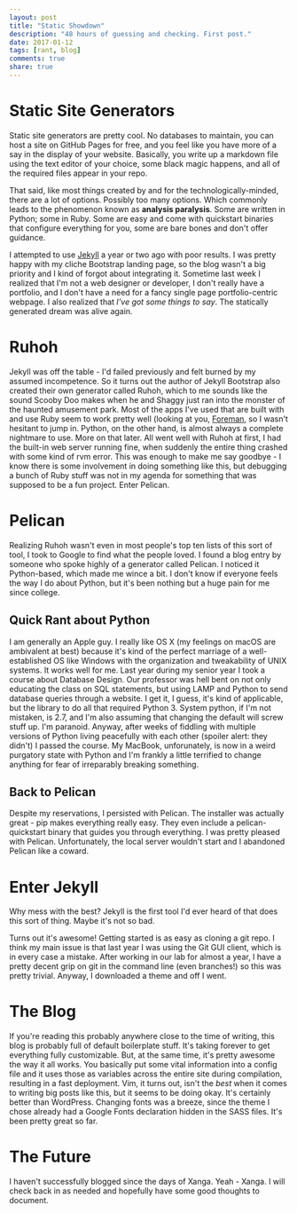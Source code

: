 ```yaml
---
layout: post
title: "Static Showdown"
description: "48 hours of guessing and checking. First post."
date: 2017-01-12
tags: [rant, blog]
comments: true
share: true
---
```


# Static Site Generators

Static site generators are pretty cool. No databases to maintain, you can host a site on GitHub Pages for free, and you feel like you have more of a say in the display of your website. Basically, you write up a markdown file using the text editor of your choice, some black magic happens, and all of the required files appear in your repo. 

That said, like most things created by and for the technologically-minded, there are a lot of options. Possibly too many options. Which commonly leads to the phenomenon known as **analysis paralysis**. Some are written in Python; some in Ruby. Some are easy and come with quickstart binaries that configure everything for you, some are bare bones and don't offer guidance.

I attempted to use [Jekyll](http://jekyllrb.com) a year or two ago with poor results. I was pretty happy with my cliche Bootstrap landing page, so the blog wasn't a big priority and I kind of forgot about integrating it. Sometime last week I realized that I'm not a web designer or developer, I don't really have a portfolio, and I don't have a need for a fancy single page portfolio-centric webpage. I also realized that *I've got some things to say*. The statically generated dream was alive again.

# Ruhoh

Jekyll was off the table - I'd failed previously and felt burned by my assumed incompetence. So it turns out the author of Jekyll Bootstrap also created their own generator called Ruhoh, which to me sounds like the sound Scooby Doo makes when he and Shaggy just ran into the monster of the haunted amusement park. Most of the apps I've used that are built with and use Ruby seem to work pretty well (looking at you, [Foreman](http://theforeman.org), so I wasn't hesitant to jump in. Python, on the other hand, is almost always a complete nightmare to use. More on that later. All went well with Ruhoh at first, I had the built-in web server running fine, when suddenly the entire thing crashed with some kind of rvm error. This was enough to make me say goodbye - I know there is some involvement in doing something like this, but debugging a bunch of Ruby stuff was not in my agenda for something that was supposed to be a fun project. Enter Pelican.

# Pelican

Realizing Ruhoh wasn't even in most people's top ten lists of this sort of tool, I took to Google to find what the people loved. I found a blog entry by someone who spoke highly of a generator called Pelican. I noticed it Python-based, which made me wince a bit. I don't know if everyone feels the way I do about Python, but it's been nothing but a huge pain for me since college. 

## Quick Rant about Python

I am generally an Apple guy. I really like OS X (my feelings on macOS are ambivalent at best) because it's kind of the perfect marriage of a well-established OS like Windows with the organization and tweakability of UNIX systems. It works well for me. Last year during my senior year I took a course about Database Design. Our professor was hell bent on not only educating the class on SQL statements, but using LAMP and Python to send database queries through a website. I get it, I guess, it's kind of applicable, but the library to do all that required Python 3. System python, if I'm not mistaken, is 2.7, and I'm also assuming that changing the default will screw stuff up. I'm paranoid. Anyway, after weeks of fiddling with multiple versions of Python living peacefully with each other (spoiler alert: they didn't) I passed the course. My MacBook, unforunately, is now in a weird purgatory state with Python and I'm frankly a little terrified to change anything for fear of irreparably breaking something.

## Back to Pelican

Despite my reservations, I persisted with Pelican. The installer was actually great - pip makes everything really easy. They even include a pelican-quickstart binary that guides you through everything. I was pretty pleased with Pelican. Unfortunately, the local server wouldn't start and I abandoned Pelican like a coward.

# Enter Jekyll

Why mess with the best? Jekyll is the first tool I'd ever heard of that does this sort of thing. Maybe it's not so bad.

Turns out it's awesome! Getting started is as easy as cloning a git repo. I think my main issue is that last year I was using the Git GUI client, which is in every case a mistake. After working in our lab for almost a year, I have a pretty decent grip on git in the command line (even branches!) so this was pretty trivial. Anyway, I downloaded a theme and off I went.

# The Blog

If you're reading this probably anywhere close to the time of writing, this blog is probably full of default boilerplate stuff. It's taking forever to get everything fully customizable. But, at the same time, it's pretty awesome the way it all works. You basically put some vital information into a config file and it uses those as variables across the entire site during compilation, resulting in a fast deployment. Vim, it turns out, isn't the *best* when it comes to writing big posts like this, but it seems to be doing okay. It's certainly better than WordPress. Changing fonts was a breeze, since the theme I chose already had a Google Fonts declaration hidden in the SASS files. It's been pretty great so far.

# The Future

I haven't successfully blogged since the days of Xanga. Yeah - Xanga. I will check back in as needed and hopefully have some good thoughts to document.  
